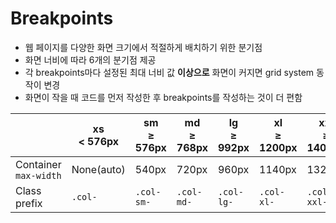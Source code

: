 # Breakpoints
- 웹 페이지를 다양한 화면 크기에서 적절하게 배치하기 위한 분기점
- 화면 너비에 따라 6개의 분기점 제공
- 각 breakpoints마다 설정된 최대 너비 값 **이상으로** 화면이 커지면 grid system 동작이 변경
- 화면이 작을 때 코드를 먼저 작성한 후 breakpoints를 작성하는 것이 더 편함

||xs<br>$\lt$ 576px|sm<br>$\geq$ 576px|md<br>$\geq$ 768px|lg<br>$\geq$ 992px|xl<br>$\geq$ 1200px|xxl<br>$\geq$ 1400px|
|---|---|---|---|---|---|---|
|Container<br>`max-width`|None(auto)|540px|720px|960px|1140px|1320px|
|Class prefix|`.col-`|`.col-sm-`|`.col-md-`|`.col-lg-`|`.col-xl-`|`.col-xxl-`|